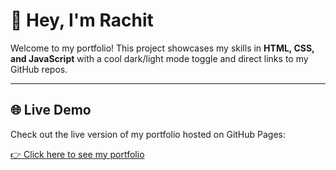 # 👋 Hey, I'm Rachit

Welcome to my portfolio! This project showcases my skills in **HTML, CSS, and JavaScript** with a cool dark/light mode toggle and direct links to my GitHub repos.

---

## 🌐 Live Demo

Check out the live version of my portfolio hosted on GitHub Pages:

[👉 Click here to see my portfolio](https://rachitsharma300.github.io/rachitsharma/)

